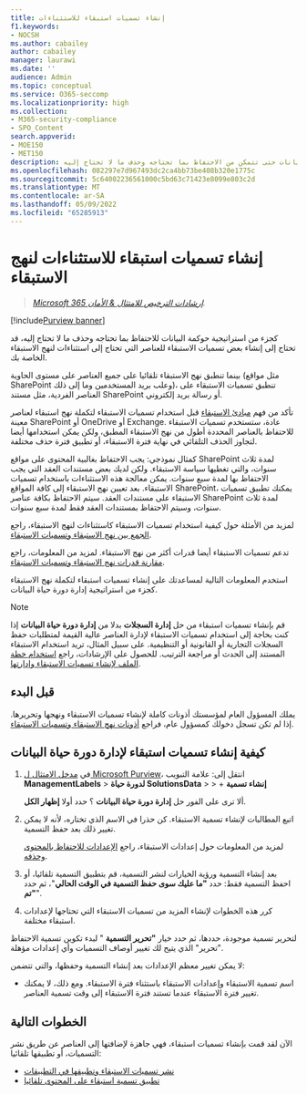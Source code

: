 ```yaml
---
title: إنشاء تسميات استبقاء للاستثناءات
f1.keywords:
- NOCSH
ms.author: cabailey
author: cabailey
manager: laurawi
ms.date: ''
audience: Admin
ms.topic: conceptual
ms.service: O365-seccomp
ms.localizationpriority: high
ms.collection:
- M365-security-compliance
- SPO_Content
search.appverid:
- MOE150
- MET150
description: إرشادات لإنشاء تسميات استبقاء لاستثناءات نهج الاستبقاء لإدارة دورة حياة البيانات حتى تتمكن من الاحتفاظ بما تحتاجه وحذف ما لا تحتاج إليه.
ms.openlocfilehash: 082297e7d967493dc2ca4bb73be408b320e1775c
ms.sourcegitcommit: 5c64002236561000c5bd63c71423e8099e803c2d
ms.translationtype: MT
ms.contentlocale: ar-SA
ms.lasthandoff: 05/09/2022
ms.locfileid: "65285913"
---
```

# <a name="create-retention-labels-for-exceptions-to-your-retention-policies"></a>إنشاء تسميات استبقاء للاستثناءات لنهج الاستبقاء

>*[Microsoft 365 إرشادات الترخيص للامتثال & الأمان](/office365/servicedescriptions/microsoft-365-service-descriptions/microsoft-365-tenantlevel-services-licensing-guidance/microsoft-365-security-compliance-licensing-guidance).*

[!include[Purview banner](../includes/purview-rebrand-banner.md)]

كجزء من استراتيجية حوكمة البيانات للاحتفاظ بما تحتاجه وحذف ما لا تحتاج إليه، قد تحتاج إلى إنشاء بعض تسميات الاستبقاء للعناصر التي تحتاج إلى استثناءات لنهج الاستبقاء الخاصة بك.

بينما تنطبق نهج الاستبقاء تلقائيا على جميع العناصر على مستوى الحاوية (مثل مواقع SharePoint وعلب بريد المستخدمين وما إلى ذلك)، تنطبق تسميات الاستبقاء على العناصر الفردية، مثل مستند SharePoint أو رسالة بريد إلكتروني.

تأكد من فهم [مبادئ الاستبقاء](retention.md#the-principles-of-retention-or-what-takes-precedence) قبل استخدام تسميات الاستبقاء لتكملة نهج استبقاء لعناصر معينة SharePoint أو OneDrive أو Exchange. عادة، ستستخدم تسميات الاستبقاء للاحتفاظ بالعناصر المحددة أطول من نهج الاستبقاء المطبق، ولكن يمكن استخدامها أيضا لتجاوز الحذف التلقائي في نهاية فترة الاستبقاء، أو تطبيق فترة حذف مختلفة.

كمثال نموذجي: يجب الاحتفاظ بغالبية المحتوى على مواقع SharePoint لمدة ثلاث سنوات، والتي تغطيها سياسة الاستبقاء. ولكن لديك بعض مستندات العقد التي يجب الاحتفاظ بها لمدة سبع سنوات. يمكن معالجة هذه الاستثناءات باستخدام تسميات الاستبقاء. بعد تعيين نهج الاستبقاء إلى كافة المواقع SharePoint، يمكنك تطبيق تسميات الاستبقاء على مستندات العقد. سيتم الاحتفاظ بكافة عناصر SharePoint لمدة ثلاث سنوات، وسيتم الاحتفاظ بمستندات العقد فقط لمدة سبع سنوات.

لمزيد من الأمثلة حول كيفية استخدام تسميات الاستبقاء كاستثناءات لنهج الاستبقاء، راجع [الجمع بين نهج الاستبقاء وتسميات الاستبقاء](retention.md#combining-retention-policies-and-retention-labels).

تدعم تسميات الاستبقاء أيضا قدرات أكثر من نهج الاستبقاء. لمزيد من المعلومات، راجع [مقارنة قدرات نهج الاستبقاء وتسميات الاستبقاء](retention.md#compare-capabilities-for-retention-policies-and-retention-labels).

استخدم المعلومات التالية لمساعدتك على إنشاء تسميات استبقاء لتكملة نهج الاستبقاء كجزء من استراتيجية إدارة دورة حياة البيانات.

> [!NOTE]
> قم بإنشاء تسميات استبقاء من حل **إدارة السجلات** بدلا من **إدارة دورة حياة البيانات** إذا كنت بحاجة إلى استخدام تسميات الاستبقاء لإدارة العناصر عالية القيمة لمتطلبات حفظ السجلات التجارية أو القانونية أو التنظيمية. على سبيل المثال، تريد استخدام الاستبقاء المستند إلى الحدث أو مراجعة الترتيب. للحصول على الإرشادات، راجع [استخدام خطة الملف لإنشاء تسميات الاستبقاء وإدارتها](file-plan-manager.md).

## <a name="before-you-begin"></a>قبل البدء

يملك المسؤول العام لمؤسستك أذونات كاملة لإنشاء تسميات الاستبقاء ونهجها وتحريرها. إذا لم تكن تسجل دخولك كمسؤول عام، فراجع [أذونات نهج الاستبقاء وتسميات الاستبقاء](get-started-with-data-lifecycle-management.md#permissions-for-retention-policies-and-retention-labels).

## <a name="how-to-create-retention-labels-for-data-lifecycle-management"></a>كيفية إنشاء تسميات استبقاء لإدارة دورة حياة البيانات

1. في [مدخل الامتثال ل Microsoft Purview](https://compliance.microsoft.com/)، انتقل إلى: علامة التبويب **ManagementLabels** >  **لدورة حياة SolutionsData** >  > + **إنشاء تسمية**
    
    ألا ترى على الفور حل **إدارة دورة حياة البيانات** ؟ حدد أولا **إظهار الكل**. 

2. اتبع المطالبات لإنشاء تسمية الاستبقاء. كن حذرا في الاسم الذي تختاره، لأنه لا يمكن تغيير ذلك بعد حفظ التسمية.
    
    لمزيد من المعلومات حول إعدادات الاستبقاء، راجع [الإعدادات للاحتفاظ بالمحتوى وحذفه](retention-settings.md#settings-for-retaining-and-deleting-content).

3. بعد إنشاء التسمية ورؤية الخيارات لنشر التسمية، قم بتطبيق التسمية تلقائيا، أو احفظ التسمية فقط: حدد **"ما عليك سوى حفظ التسمية في الوقت الحالي**"، ثم حدد **"تم**".

4. كرر هذه الخطوات لإنشاء المزيد من تسميات الاستبقاء التي تحتاجها لإعدادات استبقاء مختلفة.

لتحرير تسمية موجودة، حددها، ثم حدد خيار **"تحرير التسمية** " لبدء تكوين تسمية الاحتفاظ "تحرير" الذي يتيح لك تغيير أوصاف التسميات وأي إعدادات مؤهلة.

لا يمكن تغيير معظم الإعدادات بعد إنشاء التسمية وحفظها، والتي تتضمن:
- اسم تسمية الاستبقاء وإعدادات الاستبقاء باستثناء فترة الاستبقاء. ومع ذلك، لا يمكنك تغيير فترة الاستبقاء عندما تستند فترة الاستبقاء إلى وقت تسمية العناصر.

## <a name="next-steps"></a>الخطوات التالية

الآن لقد قمت بإنشاء تسميات استبقاء، فهي جاهزة لإضافتها إلى العناصر عن طريق نشر التسميات، أو تطبيقها تلقائيا:
- [نشر تسميات الاستبقاء وتطبيقها في التطبيقات](create-apply-retention-labels.md)
- [تطبيق تسمية استبقاء على المحتوى تلقائيا](apply-retention-labels-automatically.md)
